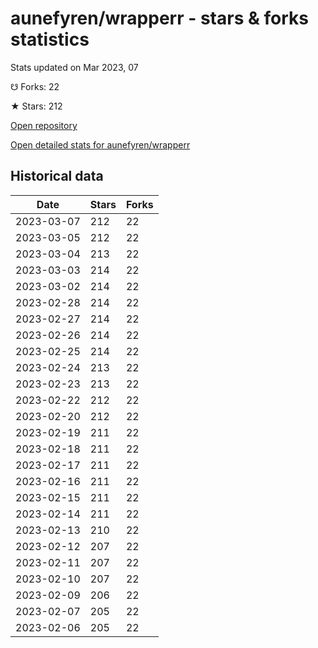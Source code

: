 # aunefyren/wrapperr - stars & forks statistics

Stats updated on Mar 2023, 07

☋ Forks: 22

★ Stars: 212

[Open repository](https://github.com/aunefyren/wrapperr)

[Open detailed stats for aunefyren/wrapperr](https://reviewgithub.com/rep/aunefyren/wrapperr)

## Historical data
| Date | Stars | Forks |
|------|-------|-------|
| 2023-03-07 | 212 | 22 | 
| 2023-03-05 | 212 | 22 | 
| 2023-03-04 | 213 | 22 | 
| 2023-03-03 | 214 | 22 | 
| 2023-03-02 | 214 | 22 | 
| 2023-02-28 | 214 | 22 | 
| 2023-02-27 | 214 | 22 | 
| 2023-02-26 | 214 | 22 | 
| 2023-02-25 | 214 | 22 | 
| 2023-02-24 | 213 | 22 | 
| 2023-02-23 | 213 | 22 | 
| 2023-02-22 | 212 | 22 | 
| 2023-02-20 | 212 | 22 | 
| 2023-02-19 | 211 | 22 | 
| 2023-02-18 | 211 | 22 | 
| 2023-02-17 | 211 | 22 | 
| 2023-02-16 | 211 | 22 | 
| 2023-02-15 | 211 | 22 | 
| 2023-02-14 | 211 | 22 | 
| 2023-02-13 | 210 | 22 | 
| 2023-02-12 | 207 | 22 | 
| 2023-02-11 | 207 | 22 | 
| 2023-02-10 | 207 | 22 | 
| 2023-02-09 | 206 | 22 | 
| 2023-02-07 | 205 | 22 | 
| 2023-02-06 | 205 | 22 | 

